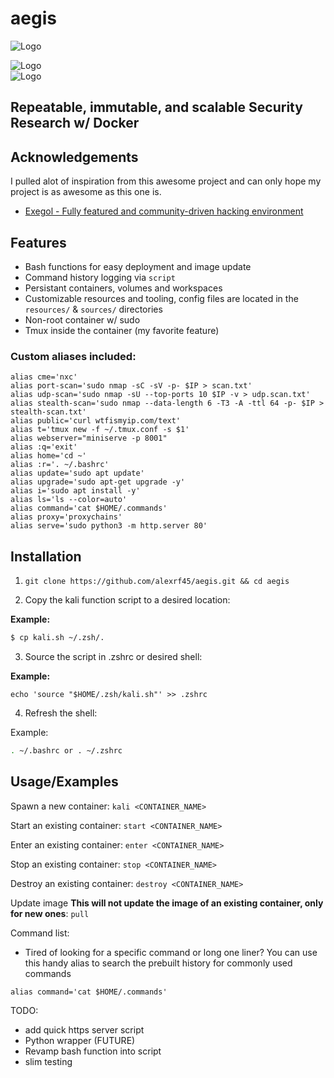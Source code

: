 # aegis

![Logo](https://ka-tet.s3.amazonaws.com/docker.png)                                                                                                                                           

![Logo](https://img.shields.io/docker/image-size/fonalex45/aegis)                                                                                                                             
![Logo](https://img.shields.io/docker/pulls/fonalex45/aegis)       

## Repeatable, immutable, and scalable Security Research w/ Docker
## Acknowledgements

 I pulled alot of inspiration from this awesome project and can only hope my project is as awesome as this one is.
 
- [Exegol - Fully featured and community-driven hacking environment](https://github.com/ThePorgs/Exegol)

## Features

- Bash functions for easy deployment and image update
- Command history logging via `script`
- Persistant containers, volumes and workspaces
- Customizable resources and tooling, config files are located in the `resources/` & `sources/` directories
- Non-root container w/ sudo
- Tmux inside the container (my favorite feature)

### Custom aliases included:

```
alias cme='nxc'
alias port-scan='sudo nmap -sC -sV -p- $IP > scan.txt'
alias udp-scan='sudo nmap -sU --top-ports 10 $IP -v > udp.scan.txt'
alias stealth-scan='sudo nmap --data-length 6 -T3 -A -ttl 64 -p- $IP > stealth-scan.txt'
alias public='curl wtfismyip.com/text'
alias t='tmux new -f ~/.tmux.conf -s $1'
alias webserver="miniserve -p 8001"
alias :q='exit'
alias home='cd ~'
alias :r='. ~/.bashrc'
alias update='sudo apt update'
alias upgrade='sudo apt-get upgrade -y'
alias i='sudo apt install -y'
alias ls='ls --color=auto'
alias command='cat $HOME/.commands'
alias proxy='proxychains'
alias serve='sudo python3 -m http.server 80'
```

## Installation

1. `git clone https://github.com/alexrf45/aegis.git && cd aegis`

2. Copy the kali function script to a desired location:

**Example:**

```bash
$ cp kali.sh ~/.zsh/. 
```

3. Source the script in .zshrc or desired shell:

**Example:**

`echo 'source "$HOME/.zsh/kali.sh"' >> .zshrc`

4. Refresh the shell:

Example: 
```bash
. ~/.bashrc or . ~/.zshrc
```

## Usage/Examples

Spawn a new container: `kali <CONTAINER_NAME>`

Start an existing container: `start <CONTAINER_NAME>`

Enter an existing container: `enter <CONTAINER_NAME>`

Stop an existing container: `stop <CONTAINER_NAME>`

Destroy an existing container: `destroy <CONTAINER_NAME>`

Update image **This will not update the image of an existing container, only for new ones**:
`pull`

Command list:

- Tired of looking for a specific command or long one liner? You can use this handy alias to search the prebuilt history for commonly used commands

```
alias command='cat $HOME/.commands'
```

TODO:
- add quick https server script
- Python wrapper (FUTURE)
- Revamp bash function into script
- slim testing
